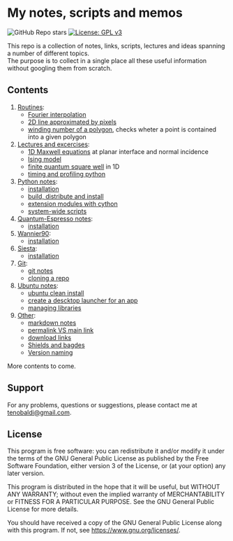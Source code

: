 # My notes, scripts and memos

![GitHub Repo stars](https://img.shields.io/github/stars/t3n0/notes)
[![License: GPL v3](https://img.shields.io/badge/License-GPLv3-blue.svg)](https://www.gnu.org/licenses/gpl-3.0)

[maxwell1D]: https://github.com/t3n0/notes/tree/main/notes/lectures/maxwell1D
[ising]: https://github.com/t3n0/notes/tree/main/notes/lectures/ising%20model
[qw1D]: https://github.com/t3n0/notes/tree/main/notes/lectures/finite%20square%20well%201D
[pyprofile]: https://github.com/t3n0/notes/tree/main/notes/lectures/profiling%20python

This repo is a collection of notes, links, scripts, lectures and ideas spanning a number of different topics.\
The purpose is to collect in a single place all these useful information without googling them from scratch.

## Contents

1. [Routines](notes/routines):
    - [Fourier interpolation](notes/routines/fourier.ipynb)
    - [2D line approximated by pixels](notes/routines/line2D.ipynb)
    - [winding number of a polygon](notes/routines/winding.ipynb), checks wheter a point is contained into a given polygon
2. [Lectures and excercises](notes/lectures):
    - [1D Maxwell equations][maxwell1D] at planar interface and normal incidence
    - [Ising model][ising]
    - [finite quantum square well][qw1D] in 1D
    - [timing and profiling python][pyprofile]
3. [Python notes](notes/python):
   - [installation](notes/python/installation.md)
   - [build, distribute and install](notes/python/python-packaging.md)
   - [extension modules with cython](notes/python/cython.md)
   - [system-wide scripts](notes/python/python-scripts.md)
4. [Quantum-Espresso notes](notes/espresso):
   - [installation](notes/espresso/installation.md)
5. [Wannier90](notes/wannier90):
   - [installation](notes/wannier90/installation.md)
6. [Siesta](notes/siesta):
   - [installation](notes/siesta/installation.md)
7. [Git](notes/git):
   - [git notes](notes/git/git-notes.md)
   - [cloning a repo](notes/git/git-cloning.md)
8. [Ubuntu notes](notes/ubuntu):
   - [ubuntu clean install](notes/ubuntu/clean-install.md)
   - [create a descktop launcher for an app](notes/ubuntu/desktop-app-launcher.md)
   - [managing libraries](notes/ubuntu/linux-libraries.md)
9. [Other](notes/other):
   - [markdown notes](notes/other/markdown.md)
   - [permalink VS main link](notes/other/permalink.md)
   - [download links](notes/other/download-link.md)
   - [Shields and bagdes](https://shields.io/)
   - [Version naming](https://semver.org/)

More contents to come.

## Support

For any problems, questions or suggestions, please contact me at tenobaldi@gmail.com.

## License

This program is free software: you can redistribute it and/or modify it under the terms of the GNU General Public License as published by the Free Software Foundation, either version 3 of the License, or (at your option) any later version.

This program is distributed in the hope that it will be useful, but WITHOUT ANY WARRANTY; without even the implied warranty of MERCHANTABILITY or FITNESS FOR A PARTICULAR PURPOSE. See the GNU General Public License for more details.

You should have received a copy of the GNU General Public License along with this program. If not, see https://www.gnu.org/licenses/.
